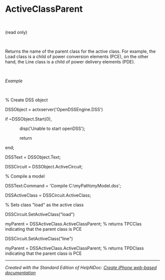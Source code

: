 # ActiveClassParent

&nbsp;

(read only)

&nbsp;

Returns the name of the parent class for the active class. For example, the Load class is a child of power conversion elements (PCE), on the other hand, the Line class is a child of power delivery elements (PDE).

&nbsp;

*Example*

&nbsp;

% Create DSS object

DSSObject = actxserver('OpenDSSEngine.DSS')

if ~DSSObject.Start(0),

&nbsp; &nbsp; &nbsp; &nbsp; &nbsp; &nbsp; disp('Unable to start openDSS');

&nbsp; &nbsp; &nbsp; &nbsp; &nbsp; &nbsp; return

end;

DSSText = DSSObject.Text;

DSSCircuit = DSSObject.ActiveCircuit;

% Compile a model &nbsp; &nbsp;

DSSText.Command = 'Compile C:\\myPath\\myModel.dss';

DSSActiveClass = DSSCircuit.ActiveClass;

% Sets class "load" as the active class

DSSCircuit.SetActiveClass("load")

myParent = DSSActiveClass.ActiveClassParent; % returns TPCClas indicating that the parent class is PCE

DSSCircuit.SetActiveClass("line")

myParent = DSSActiveClass.ActiveClassParent; % returns TPDClass indicating that the parent class is PCE


***
_Created with the Standard Edition of HelpNDoc: [Create iPhone web-based documentation](<https://www.helpndoc.com/feature-tour/iphone-website-generation>)_
